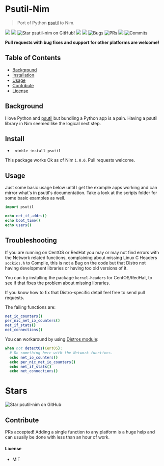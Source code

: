 # Psutil-Nim

> Port of Python [psutil](https://github.com/giampaolo/psutil) to Nim.

![](https://img.shields.io/github/languages/top/juancarlospaco/psutil-nim?style=for-the-badge)
![](https://img.shields.io/github/languages/count/juancarlospaco/psutil-nim?logoColor=green&style=for-the-badge)
![](https://img.shields.io/github/stars/juancarlospaco/psutil-nim?style=for-the-badge "Star psutil-nim on GitHub!")
![](https://img.shields.io/maintenance/yes/2020?style=for-the-badge)
![](https://img.shields.io/github/languages/code-size/juancarlospaco/psutil-nim?style=for-the-badge)
![](https://img.shields.io/github/issues-raw/juancarlospaco/psutil-nim?style=for-the-badge "Bugs")
![](https://img.shields.io/github/issues-pr-raw/juancarlospaco/psutil-nim?style=for-the-badge "PRs")
![](https://img.shields.io/github/commit-activity/y/juancarlospaco/psutil-nim?style=for-the-badge)
![](https://img.shields.io/github/last-commit/juancarlospaco/psutil-nim?style=for-the-badge "Commits")

**Pull requests with bug fixes and support for other platforms are welcome!**


## Table of Contents

- [Background](#background)
- [Installation](#installation)
- [Usage](#usage)
- [Contribute](#contribute)
- [License](#license)

## Background

I love Python and [psutil](https://github.com/giampaolo/psutil) but bundling a Python app is a pain.
Having a psutil library in Nim seemed like the logical next step.

## Install

- ` nimble install psutil`

This package works Ok as of Nim `1.0.6`. Pull requests welcome.


## Usage

Just some basic usage below until I get the example apps working and can mirror
what's in psutil's documentation. Take a look at the scripts folder for some
basic examples as well.

```nim
import psutil

echo net_if_addrs()
echo boot_time()
echo users()
```


## Troubleshooting

If you are running on CentOS or RedHat you may or may not find errors with the Network related functions,
complaining about missing Linux C Headers `sockios.h` to Compile,
this is not a Bug on the code but that Distro not having development libraries or having too old versions of it.

You can try installing the package `kernel-headers` for CentOS/RedHat,
to see if that fixes the problem about missing libraries.

If you know how to fix that Distro-specific detail feel free to send pull requests.

The failing functions are:

```nim
net_io_counters()
per_nic_net_io_counters()
net_if_stats()
net_connections()
```

You can workaround by using [Distros module](https://nim-lang.org/docs/distros.html#Distribution):

```nim
when not detectOs(CentOS):
  # Do something here with the Network functions.
  echo net_io_counters()
  echo per_nic_net_io_counters()
  echo net_if_stats()
  echo net_connections()
```


# Stars

![Star psutil-nim on GitHub](https://starchart.cc/juancarlospaco/psutil-nim.svg "Star psutil-nim on GitHub!")


## Contribute

PRs accepted! Adding a single function to any platform is a huge help and can usually be done with less than an hour of work.

#### License

- MIT
